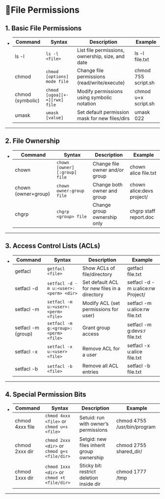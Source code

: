 # 🔹File Permissions

## 1. Basic File Permissions

- | Command          | Syntax                        | Description                                      | Example             |
  | ---------------- | ----------------------------- | ------------------------------------------------ | ------------------- |
  | ls -l            | `ls -l <file>`                | List file permissions, ownership, size, and date | ls -l file.txt      |
  | chmod            | `chmod [options] mode file`   | Change file permissions (read/write/execute)     | chmod 755 script.sh |
  | chmod (symbolic) | `chmod [ugoa][+-=][rwx] file` | Modify permissions using symbolic notation       | chmod u+x script.sh |
  | umask            | `umask [value]`               | Set default permission mask for new files/dirs   | umask 022           |

---

## 2. File Ownership

- | Command             | Syntax                       | Description                    | Example                   |
  | ------------------- | ---------------------------- | ------------------------------ | ------------------------- |
  | chown               | `chown [owner][:group] file` | Change file owner and/or group | chown alice file.txt      |
  | chown (owner+group) | `chown owner:group file`     | Change both owner and group    | chown alice:devs project/ |
  | chgrp               | `chgrp <group> file`         | Change group ownership only    | chgrp staff report.doc    |

---

## 3. Access Control Lists (ACLs)

- | Command            | Syntax                                | Description                                  | Example                           |
  | ------------------ | ------------------------------------- | -------------------------------------------- | --------------------------------- |
  | getfacl            | `getfacl <file>`                      | Show ACLs of file/directory                  | getfacl file.txt                  |
  | setfacl -d         | `setfacl -d -m u:<user>:<perm> <dir>` | Set default ACL for new files in a directory | setfacl -d -m u:alice:rw Project/ |
  | setfacl -m         | `setfacl -m u:<user>:<perm> <file>`   | Modify ACL (set permissions for user)        | setfacl -m u:alice:rw file.txt    |
  | setfacl -m (group) | `setfacl -m g:<group>:<perm> <file>`  | Grant group access                           | setfacl -m g:devs:r file.txt      |
  | setfacl -x         | `setfacl -x u:<user> <file>`          | Remove ACL for a user                        | setfacl -x u:alice file.txt       |
  | setfacl -b         | `setfacl -b <file>`                   | Remove all ACL entries                       | setfacl -b file.txt               |

---

## 4. Special Permission Bits

- | Command         | Syntax                                       | Description                               | Example                     |
  | --------------- | -------------------------------------------- | ----------------------------------------- | --------------------------- |
  | chmod 4xxx file | `chmod 4xxx <file>` or `chmod u+s <file>`    | Setuid: run with owner’s permissions      | chmod 4755 /usr/bin/program |
  | chmod 2xxx dir  | `chmod 2xxx <dir>` or `chmod g+s <file/dir>` | Setgid: new files inherit group ownership | chmod 2755 shared_dir/      |
  | chmod 1xxx dir  | `chmod 1xxx <dir>` or `chmod +t <file/dir>`  | Sticky bit: restrict deletion inside dir  | chmod 1777 /tmp             |

---
